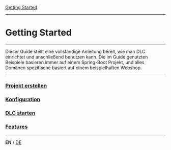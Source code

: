 [Getting Started](index_en.md)

---

# Getting Started

---

Dieser Guide stellt eine vollständige Anleitung bereit, wie man DLC einrichtet und 
anschließend benutzen kann. Die im Guide genutzten Beispiele basieren immer
auf einem Spring-Boot Projekt, und alles Domänen spezifische basiert auf einem beispielhaften Webshop.

---

### [Projekt erstellen](guides/create_project_en.md)
### [Konfiguration](guides/configuration_en.md)
### [DLC starten](guides/run_application_en.md)
### [Features](guides/features_en.md)

---

**EN** / [DE](../german/index_de.md)
